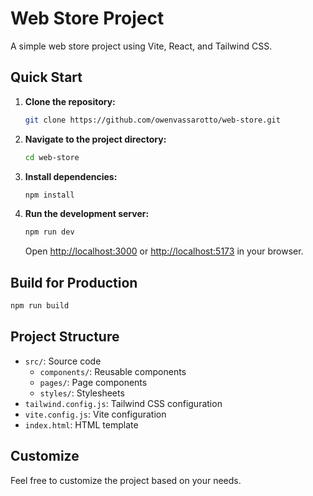 # Web Store Project

A simple web store project using Vite, React, and Tailwind CSS.

## Quick Start

1. **Clone the repository:**

   ```bash
   git clone https://github.com/owenvassarotto/web-store.git
   ```

2. **Navigate to the project directory:**

   ```bash
   cd web-store
   ```

3. **Install dependencies:**

   ```bash
   npm install
   ```

4. **Run the development server:**

   ```bash
   npm run dev
   ```

   Open [http://localhost:3000](http://localhost:3000) or [http://localhost:5173](http://localhost:5173) in your browser.

## Build for Production

```bash
npm run build
```

## Project Structure

- `src/`: Source code
  - `components/`: Reusable components
  - `pages/`: Page components
  - `styles/`: Stylesheets
- `tailwind.config.js`: Tailwind CSS configuration
- `vite.config.js`: Vite configuration
- `index.html`: HTML template

## Customize

Feel free to customize the project based on your needs.


